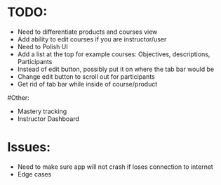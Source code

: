 # TODO:
 * Need to differentiate products and courses view
 * Add ability to edit courses if you are instructor/user
 * Need to Polish UI
  * Add a list at the top for example courses: Objectives, descriptions, Participants
  * Instead of edit button, possibly put it on where the tab bar would be
  * Change edit button to scroll out for participants
  * Get rid of tab bar while inside of course/product

#Other:
 * Mastery tracking
 * Instructor Dashboard

# Issues:
 * Need to make sure app will not crash if loses connection to internet
 * Edge cases

